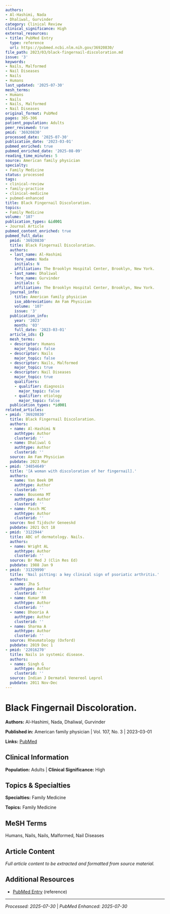 ```yaml
---
authors:
- Al-Hashimi, Nada
- Dhaliwal, Gurvinder
category: Clinical Review
clinical_significance: High
external_resources:
- title: PubMed Entry
  type: reference
  url: https://pubmed.ncbi.nlm.nih.gov/36920830/
file_path: 2023/03/black-fingernail-discoloration.md
issue: '3'
keywords:
- Nails, Malformed
- Nail Diseases
- Nails
- Humans
last_updated: '2025-07-30'
mesh_terms:
- Humans
- Nails
- Nails, Malformed
- Nail Diseases
original_format: PubMed
pages: 305-306
patient_population: Adults
peer_reviewed: true
pmid: '36920830'
processed_date: '2025-07-30'
publication_date: '2023-03-01'
pubmed_enriched: true
pubmed_enriched_date: '2025-08-09'
reading_time_minutes: 5
source: American family physician
specialty:
- Family Medicine
status: processed
tags:
- clinical-review
- family-practice
- clinical-medicine
- pubmed-enhanced
title: Black Fingernail Discoloration.
topics:
- Family Medicine
volume: '107'
publication_types: &id001
- Journal Article
pubmed_content_enriched: true
pubmed_full_data:
  pmid: '36920830'
  title: Black Fingernail Discoloration.
  authors:
  - last_name: Al-Hashimi
    fore_name: Nada
    initials: N
    affiliation: The Brooklyn Hospital Center, Brooklyn, New York.
  - last_name: Dhaliwal
    fore_name: Gurvinder
    initials: G
    affiliation: The Brooklyn Hospital Center, Brooklyn, New York.
  journal_info:
    title: American family physician
    iso_abbreviation: Am Fam Physician
    volume: '107'
    issue: '3'
  publication_info:
    year: '2023'
    month: '03'
    full_date: '2023-03-01'
  article_ids: {}
  mesh_terms:
  - descriptor: Humans
    major_topic: false
  - descriptor: Nails
    major_topic: false
  - descriptor: Nails, Malformed
    major_topic: true
  - descriptor: Nail Diseases
    major_topic: true
    qualifiers:
    - qualifier: diagnosis
      major_topic: false
    - qualifier: etiology
      major_topic: false
  publication_types: *id001
related_articles:
- pmid: '36920830'
  title: Black Fingernail Discoloration.
  authors:
  - name: Al-Hashimi N
    authtype: Author
    clusterid: ''
  - name: Dhaliwal G
    authtype: Author
    clusterid: ''
  source: Am Fam Physician
  pubdate: 2023 Mar
- pmid: '34854649'
  title: '[A woman with discoloration of her fingernail].'
  authors:
  - name: Van Beek DM
    authtype: Author
    clusterid: ''
  - name: Bousema MT
    authtype: Author
    clusterid: ''
  - name: Pasch MC
    authtype: Author
    clusterid: ''
  source: Ned Tijdschr Geneeskd
  pubdate: 2021 Oct 18
- pmid: '3122944'
  title: ABC of dermatology. Nails.
  authors:
  - name: Wright AL
    authtype: Author
    clusterid: ''
  source: Br Med J (Clin Res Ed)
  pubdate: 1988 Jan 9
- pmid: '31329990'
  title: 'Nail pitting: a key clinical sign of psoriatic arthritis.'
  authors:
  - name: Jha S
    authtype: Author
    clusterid: ''
  - name: Kumar RR
    authtype: Author
    clusterid: ''
  - name: Dhooria A
    authtype: Author
    clusterid: ''
  - name: Sharma A
    authtype: Author
    clusterid: ''
  source: Rheumatology (Oxford)
  pubdate: 2019 Dec 1
- pmid: '22016270'
  title: Nails in systemic disease.
  authors:
  - name: Singh G
    authtype: Author
    clusterid: ''
  source: Indian J Dermatol Venereol Leprol
  pubdate: 2011 Nov-Dec
---
```


# Black Fingernail Discoloration.

**Authors:** Al-Hashimi, Nada, Dhaliwal, Gurvinder

**Published in:** American family physician | Vol. 107, No. 3 | 2023-03-01

**Links:** [PubMed](https://pubmed.ncbi.nlm.nih.gov/36920830/)

## Clinical Information

**Population:** Adults | **Clinical Significance:** High

## Topics & Specialties

**Specialties:** Family Medicine

**Topics:** Family Medicine

## MeSH Terms

Humans, Nails, Nails, Malformed, Nail Diseases

## Article Content

*Full article content to be extracted and formatted from source material.*

## Additional Resources

- [PubMed Entry](https://pubmed.ncbi.nlm.nih.gov/36920830/) (reference)

---

*Processed: 2025-07-30* | *PubMed Enhanced: 2025-07-30*
